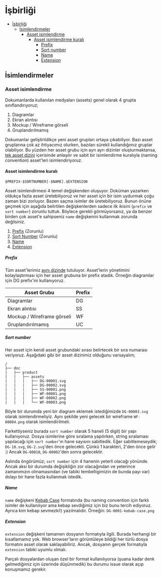 # İşbirliği
- [İşbirliği](#i̇şbirliği)
    - [İsimlendirmeler](#i̇simlendirmeler)
        - [Asset isimlendirme](#asset-isimlendirme)
            - [Asset isimlendirme kuralı](#asset-isimlendirme-kuralı)
                - [Prefix](#prefix)
                - [Sort number](#sort-number)
                - [Name](#name)
                - [Extension](#extension)

## İsimlendirmeler
### Asset isimlendirme
Dokumanlarda kullanılan medyaları (assets) genel olarak 4 grupta sınıflandırıyoruz;

1. Diagramlar
1. Ekran alıntısı
1. Mockup / Wireframe görseli
1. Gruplandırılmamış

Dokumanlar geliştirildikçe yeni asset grupları ortaya çıkabiliyor. Bazı asset gruplarına çok az ihtiyacımız olurken, bazıları sürekli kullandığımız gruplar olabiliyor. Bu yüzden her asset grubu için ayrı ayrı dizinler oluşturmaktansa, [tek asset dizini](../../assets) içerisinde anlaşılır ve sabit bir isimlendirme kuralıyla (naming convention) asset'leri isimlendiriyoruz.

#### Asset isimlendirme kuralı

```$PREFIX-$SORTNUMBER[-$NAME].$EXTENSION```

Asset isimlendirmesi 4 temel değişkenden oluşuyor. Doküman yazarken oldukça fazla asset üretebiliyoruz ve her asset için bir isim uydurmak çoğu zaman bizi zorluyor. Bazen saçma isimler de üretebiliyoruz. Bunun önüne geçmek için aşağıda belirtilen değişkenlerden sadece ilk ikisini (`prefix` ve `sort number`) zorunlu tuttuk. Böylece gerekli görmüyorsanız, ya da benzer birden çok asset'e sahipseniz `name` değişkenini kullanmak zorunda değilsiniz.

1. [Prefix](#prefix) (Zorunlu)
1. [Sort Number](#sort-number) (Zorunlu)
1. [Name](#name)
1. [Extension](#extension)



##### Prefix
Tüm asset'lerimiz [aynı dizinde](../../assets) tutuluyor. Asset'lerin yönetimini kolaylaştırması için her asset grubuna bir prefix atadık. Örneğin diagramlar için DG prefix'ini kullanıyoruz.

Asset Grubu | Prefix
|---|---|
Diagramlar | DG
Ekran alıntısı | SS
Mockup / Wireframe görseli | WF
Gruplandırılmamış | UC

##### Sort number
Her asset için kendi asset grubundaki sırası belirtecek bir sıra numarası veriyoruz. Aşağıdaki gibi bir asset dizinimiz olduğunu varsayalım;

```
/
├── doc
|   ├── product
|   |   ├── assets
|   |   |   ├── DG-00001.svg
|   |   |   ├── DG-00002.svg
|   |   |   ├── SS-00001.png
|   |   |   ├── WF-00001.png
|   |   |   ├── WF-00002.png
|   |   |   └── WF-00003.png
```

Böyle bir durumda yeni bir diagram eklemek istediğimizde `DG-00003.svg` olarak isimlendirmeliyiz. Aynı şekilde yeni gelecek bir wireframe `WF-00004.png` olarak isimlendirilmeli.

Farkettiyseniz burada `sort number` olarak 5 haneli (5 digit) bir yapı kullanıyoruz. Dosya isimlerine göre sıralama yapılırken, string sıralaması yapılacağı için `sort number`'ın hane sayısını sabitledik. Eğer sabitlemeseydik; `DG-10.svg`, `DG-2.svg`'den önce gelecekti. Çünkü 1 karakteri, 2'den önce gelir :) Ancak `DG-00010`, `DG-00002`'den sonra gelecektir.

Aslında öngörümüz; `sort number` için 4 hanenin yeterli olacağı yönünde. Ancak aksi bir durumda değişikliğin zor olacağından ve yeterince zamanımızın olmamasından (ve tabiki tembelligimizin de bunda payı var) dolayı bir hane fazla kullanmak istedik.

##### Name
`name` değişkeni [Kebab Case][1] formatında (bu naming convention için farklı isimler de kullanılıyor ama kebap sevdiğimiz için biz bunu tercih ediyoruz. Ayrıca kim kebap sevmezki!) yazılmalıdır. Örneğin: `DG-0001-kebab-case.png`

##### Extension
`extension` değişkeni tamamen dosyanın formatıyla ilgili. Burada herhangi bir kısatlamamız yok. Web browser'ların görüntüleye bildiği her türlü dosya formatını asset olarak saklayabiliriz. Ancak, dosyanın gerçek formatıyla `extension` tabiki uyumlu olmalı.

Parçalı dosyalardan oluşan özel bir format kullanılıyorsa (şuana kadar denk gelmediğimiz için üzerinde düşünmedik) bu durumu issue olarak açıp konuşmamız gerekir.


[1]: https://en.wikipedia.org/wiki/Kebab_case